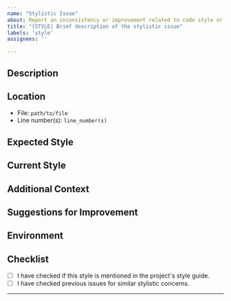 ```yaml
---
name: "Stylistic Issue"
about: Report an inconsistency or improvement related to code style or formatting.
title: "[STYLE] Brief description of the stylistic issue"
labels: 'style'
assignees: ''

---
```


## Description

<!-- Provide a clear and concise description of the stylistic issue you are facing. 
Add context or background if necessary. -->

## Location

<!-- Identify where the stylistic issue is in the codebase. 
Include file paths, line numbers, or relevant links if possible. -->

- File: `path/to/file`
- Line number(s): `line_number(s)`

## Expected Style

<!-- Describe the expected style or formatting according to the project's guidelines. 
Link to the style guide or any relevant documentation if available. -->

## Current Style

<!-- Describe how the code currently appears and how it deviates from the expected style. 
Providing a code snippet can be helpful. -->

## Additional Context

<!-- Add any other information or screenshots that could help with understanding the issue. -->

## Suggestions for Improvement

<!-- If you have ideas or suggestions for how to resolve the stylistic issue, 
please share them here. Consider referencing examples or resources. -->

## Environment

<!-- If the issue is specific to a certain environment, please include details such as: 
operating system, IDE/editor, language versions, etc. -->

## Checklist

- [ ] I have checked if this style is mentioned in the project's style guide.
- [ ] I have checked previous issues for similar stylistic concerns.

---

<!-- Note for contributors:
Thank you for helping us maintain and improve the project's consistency and readability. 
Your input is valuable in making the codebase more accessible and maintainable. -->
